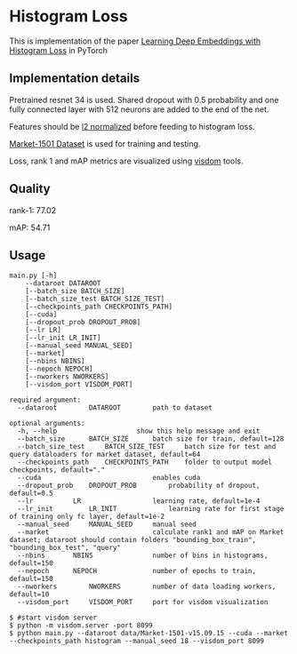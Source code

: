 # Histogram Loss

This is implementation of the paper [Learning Deep Embeddings with Histogram Loss](https://arxiv.org/pdf/1611.00822.pdf) in PyTorch

## Implementation details

Pretrained resnet 34 is used. Shared dropout with 0.5 probability and one fully connected layer with 512 neurons are added to the end of the net.

Features should be [l2 normalized](https://github.com/valerystrizh/pytorch-histogram-loss/blob/master/layers.py#L30) before feeding to histogram loss.

[Market-1501 Dataset](http://www.liangzheng.org/Project/project_reid.html) is used for training and testing.

Loss, rank 1 and mAP metrics are visualized using [visdom](https://github.com/facebookresearch/visdom) tools.

## Quality
rank-1: 77.02	

mAP:	54.71

## Usage
```
main.py [-h] 
	--dataroot DATAROOT
	[--batch_size BATCH_SIZE]
	[--batch_size_test BATCH_SIZE_TEST]
	[--checkpoints_path CHECKPOINTS_PATH] 
	[--cuda] 
	[--dropout_prob DROPOUT_PROB] 
	[--lr LR]
	[--lr_init LR_INIT] 
	[--manual_seed MANUAL_SEED] 
	[--market]
	[--nbins NBINS] 
	[--nepoch NEPOCH] 
	[--nworkers NWORKERS]
	[--visdom_port VISDOM_PORT]

required argument:
  --dataroot 		DATAROOT   		path to dataset
  
optional arguments:
  -h, --help					show this help message and exit
  --batch_size  	BATCH_SIZE 		batch size for train, default=128
  --batch_size_test 	BATCH_SIZE_TEST 	batch size for test and query dataloaders for market dataset, default=64
  --checkpoints_path 	CHECKPOINTS_PATH	folder to output model checkpoints, default="."
  --cuda                			enables cuda
  --dropout_prob 	DROPOUT_PROB		probability of dropout, default=0.5
  --lr 			LR               	learning rate, default=1e-4
  --lr_init 		LR_INIT     		learning rate for first stage of training only fc layer, default=1e-2
  --manual_seed 	MANUAL_SEED		manual seed
  --market              			calculate rank1 and mAP on Market dataset; dataroot should contain folders "bounding_box_train", "bounding_box_test", "query"
  --nbins 		NBINS         		number of bins in histograms, default=150
  --nepoch 		NEPOCH       		number of epochs to train, default=150
  --nworkers 		NWORKERS   		number of data loading workers, default=10
  --visdom_port 	VISDOM_PORT		port for visdom visualization
```

    $ #start visdom server
    $ python -m visdom.server -port 8099
    $ python main.py --dataroot data/Market-1501-v15.09.15 --cuda --market --checkpoints_path histogram --manual_seed 18 --visdom_port 8099
